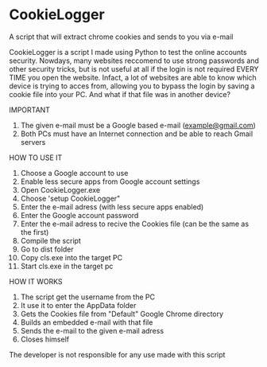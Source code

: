 # CookieLogger
A script that will extract chrome cookies and sends to you via e-mail

CookieLogger is a script I made using Python to test the online accounts security.
Nowdays, many websites reccomend to use strong passwords and other security tricks, but is not useful at all if the login is not required EVERY TIME you open the website. Infact, a lot of websites are able to know which device is trying to acces from, allowing you to bypass the login by saving a cookie file into your PC.
And what if that file was in another device?

IMPORTANT
1. The given e-mail must be a Google based e-mail (example@gmail.com)
2. Both PCs must have an Internet connection and be able to reach Gmail servers

HOW TO USE IT

1. Choose a Google account to use
2. Enable less secure apps from Google account settings
3. Open CookieLogger.exe
4. Choose 'setup CookieLogger"
5. Enter the e-mail adress (with less secure apps enabled)
6. Enter the Google account password
7. Enter the e-mail adress to recive the Cookies file (can be the same as the first)
8. Compile the script
9. Go to dist folder
10. Copy cls.exe into the target PC
11. Start cls.exe in the target pc

HOW IT WORKS

1. The script get the username from the PC
2. It use it to enter the AppData folder
3. Gets the Cookies file from "Default" Google Chrome directory
4. Builds an embedded e-mail with that file
5. Sends the e-mail to the given e-mail adress
6. Closes himself


The developer is not responsible for any use made with this script
